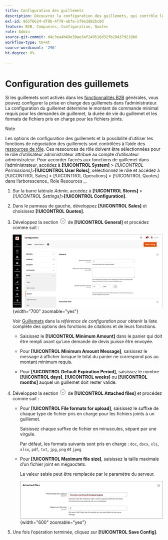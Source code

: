 ```yaml
---
title: Configuration des guillemets
description: Découvrez la configuration des guillemets, qui contrôle le montant minimum requis de commande pour les demandes de guillemet, la durée de vie des guillemets et les pièces jointes.
exl-id: 865f6624-df9b-4f78-abfa-1f9a3d82bc0d
feature: B2B, Companies, Configuration, Quotes
role: Admin
source-git-commit: d4c3ea4b49e30ae3af249516d32fb28437d218b8
workflow-type: tm+mt
source-wordcount: '296'
ht-degree: 0%

---
```


# Configuration des guillemets

Si les guillemets sont activés dans les [fonctionnalités B2B](enable-basic-features.md) générales, vous pouvez configurer la prise en charge des guillemets dans l’administrateur. La configuration du guillemet détermine le montant de commande minimal requis pour les demandes de guillemet, la durée de vie du guillemet et les formats de fichiers pris en charge pour les fichiers joints.

>[!NOTE]
>
>Les options de configuration des guillemets et la possibilité d’utiliser les fonctions de négociation des guillemets sont contrôlées à l’aide des [ressources de rôle](../systems/permissions-user-roles.md#role-resources). Ces ressources de rôle doivent être sélectionnées pour le rôle d’utilisateur administrateur attribué au compte d’utilisateur administrateur. Pour accorder l’accès aux fonctions de guillemet dans l’administrateur, accédez à **[!UICONTROL System]** > _[!UICONTROL Permissions]_>**[!UICONTROL User Roles]**, sélectionnez le rôle et accédez à [!UICONTROL Sales] > [!UICONTROL Operations] > [!UICONTROL Quotes] dans l’arborescence_ Role Resources _.

1. Sur la barre latérale _Admin_, accédez à **[!UICONTROL Stores]** > _[!UICONTROL Settings]_>**[!UICONTROL Configuration]**.

1. Dans le panneau de gauche, développez **[!UICONTROL Sales]** et choisissez **[!UICONTROL Quotes]**.

1. Développez la section ![Sélecteur d’extension](../assets/icon-display-expand.png) de **[!UICONTROL General]** et procédez comme suit :

   ![Configuration des guillemets de vente - general](./assets/quotes-general.png){width="700" zoomable="yes"}

   Voir [Guillemets](../configuration-reference/sales/quotes.md) dans la _référence de configuration_ pour obtenir la liste complète des options des fonctions de citations et de leurs fonctions.

   - Saisissez le **[!UICONTROL Minimum Amount]** dans le panier qui doit être rempli avant qu’une demande de devis puisse être envoyée.

   - Pour **[!UICONTROL Minimum Amount Message]**, saisissez le message à afficher lorsque le total du panier ne correspond pas au montant minimum requis.

   - Pour **[!UICONTROL Default Expiration Period]**, saisissez le nombre **[!UICONTROL days]**, **[!UICONTROL weeks]** ou **[!UICONTROL months]** auquel un guillemet doit rester valide.

1. Développez la section ![Sélecteur d’extension](../assets/icon-display-expand.png) de **[!UICONTROL Attached files]** et procédez comme suit :

   - Pour **[!UICONTROL File formats for upload]**, saisissez le suffixe de chaque type de fichier pris en charge pour les fichiers joints à un guillemet.

     Saisissez chaque suffixe de fichier en minuscules, séparé par une virgule.

     Par défaut, les formats suivants sont pris en charge : `doc`, `docx`, `xls`, `xlsx`, `pdf`, `txt`, `jpg`, `png` et `jpeg`

   - Pour **[!UICONTROL Maximum file size]**, saisissez la taille maximale d’un fichier joint en mégaoctets.

     La valeur saisie peut être remplacée par le paramètre du serveur.

     ![Configuration des guillemets de vente - fichiers joints](./assets/quotes-attached-files.png){width="600" zoomable="yes"}

1. Une fois l’opération terminée, cliquez sur **[!UICONTROL Save Config]**.

